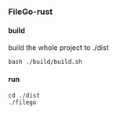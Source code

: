 ### FileGo-rust

#### build

build the whole project to ./dist

```shell
bash ./build/build.sh
```


#### run

```shell
cd ./dist
./filego
```